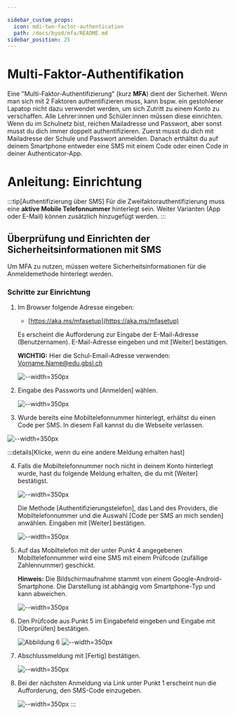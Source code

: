 ```yaml
---

sidebar_custom_props:
  icon: mdi-two-factor-authentication
  path: /docs/byod/mfa/README.md
sidebar_position: 25
---
```


# Multi-Faktor-Authentifikation

Eine "Multi-Faktor-Authentifizierung" (kurz __MFA__) dient der Sicherheit. Wenn man sich mit 2 Faktoren authentifizieren muss, kann bspw. ein gestohlener Lapatop nicht dazu verwendet werden, um sich Zutritt zu einem Konto zu verschaffen. Alle Lehrer:innen und Schüler:innen müssen diese einrichten. Wenn du im Schulnetz bist, reichen Mailadresse und Passwort, aber sonst musst du dich immer doppelt authentifizieren.
Zuerst musst du dich mit Mailadresse der Schule und Passwort anmelden.
Danach erthältst du auf deinem Smartphone entweder eine SMS mit einem Code oder einen Code in deiner Authenticator-App.

# Anleitung: Einrichtung 

:::tip[Authentifizierung über SMS]
Für die Zweifaktorauthentifizierung muss eine **aktive Mobile Telefonnummer** hinterlegt sein. Weiter Varianten (App oder E-Mail) können zusätzlich hinzugefügt werden.
:::

## Überprüfung und Einrichten der Sicherheitsinformationen mit SMS

Um MFA zu nutzen, müssen weitere Sicherheitsinformationen für die Anmeldemethode hinterlegt werden. 


### Schritte zur Einrichtung

1. Im Browser folgende Adresse eingeben:
   - [https://aka.ms/mfasetup](https://aka.ms/mfasetup)

   Es erscheint die Aufforderung zur Eingabe der E-Mail-Adresse (Benutzernamen). E-Mail-Adresse eingeben und mit [Weiter] bestätigen.

   **WICHTIG:** Hier die Schul-Email-Adresse verwenden: Vorname.Name@edu.gbsl.ch

   ![--width=350px](../mfa/mfa1.jpg)

2. Eingabe des Passworts und [Anmelden] wählen.

   ![--width=350px](../mfa/mfa2.jpg)

3. Wurde bereits eine Mobiltelefonnummer hinterlegt, erhältst du einen Code per SMS. In diesem Fall kannst du die Webseite verlassen.

![--width=350px](../mfa/mfa8.jpg)

:::details[Klicke, wenn du eine andere Meldung erhalten hast]  

4. Falls die Mobiltelefonnummer noch nicht in deinem Konto hinterlegt wurde, hast du folgende Meldung erhalten, die du mit [Weiter] bestätigst.

   ![--width=350px](../mfa/mfa3.jpg)

   Die Methode [Authentifizierungstelefon], das Land des Providers, die Mobiltelefonnummer und die Auswahl [Code per SMS an mich senden] anwählen. Eingaben mit [Weiter] bestätigen.

   ![--width=350px](../mfa/mfa4.jpg)

5. Auf das Mobiltelefon mit der unter Punkt 4 angegebenen Mobiltelefonnummer wird eine SMS mit einem Prüfcode (zufällige Zahlennummer) geschickt.

   **Hinweis:** Die Bildschirmaufnahme stammt von einem Google-Android-Smartphone. Die Darstellung ist abhängig vom Smartphone-Typ und kann abweichen.

   ![--width=350px](../mfa/mfa5.jpg)

6. Den Prüfcode aus Punkt 5 im Eingabefeld eingeben und Eingabe mit [Überprüfen] bestätigen.

   ![Abbildung 6](https://aka.ms/mfasetup)
   ![--width=350px](../mfa/mfa6.jpg)

7. Abschlussmeldung mit [Fertig] bestätigen.

   ![--width=350px](../mfa/mfa7.jpg)

8. Bei der nächsten Anmeldung via Link unter Punkt 1 erscheint nun die Aufforderung, den SMS-Code einzugeben.

   ![--width=350px](../mfa/mfa8.jpg)
:::

